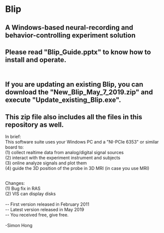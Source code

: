 # Blip
## A Windows-based neural-recording and behavior-controlling experiment solution <br>
## Please read "Blip_Guide.pptx" to know how to install and operate.<br><br>
## If you are updating an existing Blip, you can download the "New_Blip_May_7_2019.zip" and execute "Update_existing_Blip.exe".<br>
## This zip file also includes all the files in this repository as well.<br>
In brief:<br>
This software suite uses your Windows PC and a "NI-PCIe 6353" or similar board to:<br> 
(1) collect realtime data from analog/digital signal sources<br> 
(2) interact with the experiment instrument and subjects<br>
(3) online analyze signals and plot them<br>
(4) guide the 3D position of the probe in 3D MRI (in case you use MRI)<br><br>
 

Changes:<br>
(1) Bug fix in RAS<br>
(2) VIS can display disks
<br><br>
-- First version released in February 2011<br>
-- Latest version released in May 2019<br>
-- You received free, give free.<br><br>
-Simon Hong

